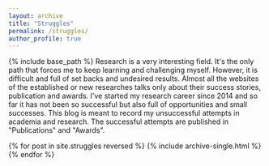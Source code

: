 ```yaml
---
layout: archive
title: "Struggles"
permalink: /struggles/
author_profile: true
---
```


{% include base_path %}
Research is a very interesting field. It's the only path that forces me to keep learning
and challenging myself. However, it is difficult and full of set backs and undesired results.
Almost all the websites of the established or new researches talks only about their success stories, publication and awards.
I've started my research career since 2014 and so far it has not been so successful but also full of opportunities and small successes.
This blog is meant to record my unsuccessful attempts in academia and research. The successful attempts are published in "Publications" and "Awards".

{% for post in site.struggles reversed %}
{% include archive-single.html %}
{% endfor %}

